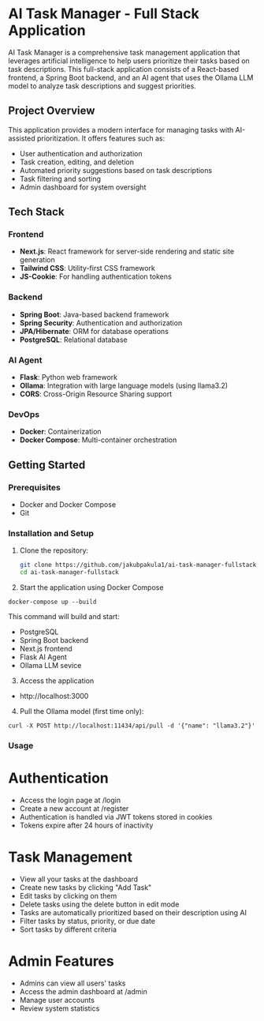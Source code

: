 # AI Task Manager - Full Stack Application

AI Task Manager is a comprehensive task management application that leverages artificial intelligence to help users prioritize their tasks based on task descriptions. This full-stack application consists of a React-based frontend, a Spring Boot backend, and an AI agent that uses the Ollama LLM model to analyze task descriptions and suggest priorities.

## Project Overview

This application provides a modern interface for managing tasks with AI-assisted prioritization. It offers features such as:

- User authentication and authorization
- Task creation, editing, and deletion
- Automated priority suggestions based on task descriptions
- Task filtering and sorting
- Admin dashboard for system oversight

## Tech Stack

### Frontend

- **Next.js**: React framework for server-side rendering and static site generation
- **Tailwind CSS**: Utility-first CSS framework
- **JS-Cookie**: For handling authentication tokens

### Backend

- **Spring Boot**: Java-based backend framework
- **Spring Security**: Authentication and authorization
- **JPA/Hibernate**: ORM for database operations
- **PostgreSQL**: Relational database

### AI Agent

- **Flask**: Python web framework
- **Ollama**: Integration with large language models (using llama3.2)
- **CORS**: Cross-Origin Resource Sharing support

### DevOps

- **Docker**: Containerization
- **Docker Compose**: Multi-container orchestration

## Getting Started

### Prerequisites

- Docker and Docker Compose
- Git

### Installation and Setup

1. Clone the repository:
   ```bash
   git clone https://github.com/jakubpakula1/ai-task-manager-fullstack.git
   cd ai-task-manager-fullstack
   ```
2. Start the application using Docker Compose

```
docker-compose up --build
```

This command will build and start:

- PostgreSQL
- Spring Boot backend
- Next.js frontend
- Flask AI Agent
- Ollama LLM sevice

3. Access the application

- http://localhost:3000

4. Pull the Ollama model (first time only):

```
curl -X POST http://localhost:11434/api/pull -d '{"name": "llama3.2"}'
```

### Usage

# Authentication

- Access the login page at /login
- Create a new account at /register
- Authentication is handled via JWT tokens stored in cookies
- Tokens expire after 24 hours of inactivity

# Task Management

- View all your tasks at the dashboard
- Create new tasks by clicking "Add Task"
- Edit tasks by clicking on them
- Delete tasks using the delete button in edit mode
- Tasks are automatically prioritized based on their description using AI
- Filter tasks by status, priority, or due date
- Sort tasks by different criteria

# Admin Features

- Admins can view all users' tasks
- Access the admin dashboard at /admin
- Manage user accounts
- Review system statistics
